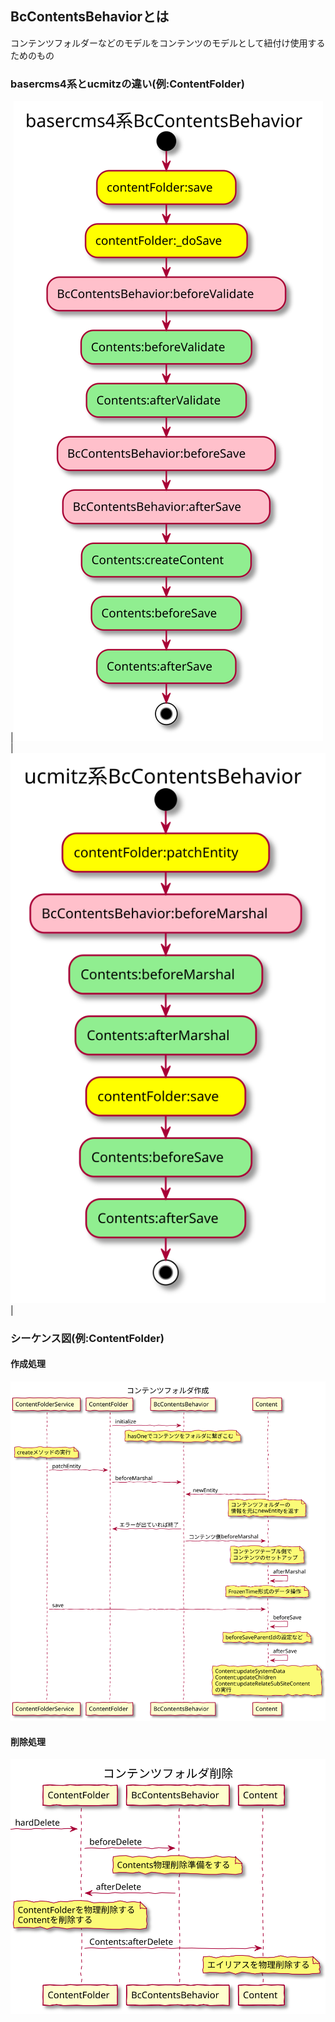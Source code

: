 ## BcContentsBehaviorとは

コンテンツフォルダーなどのモデルをコンテンツのモデルとして紐付け使用するためのもの
### basercms4系とucmitzの違い(例:ContentFolder)

|![アクティビティ図：basercms4系BcContentsBehavior](../../svg/activity/bc_contents_behavior/baser4_contents_create.svg)|![アクティビティ図：ucmitz系BcContentsBehavior](../../svg/activity/bc_contents_behavior/ucmitz_contents_create.svg)|

### シーケンス図(例:ContentFolder)

#### 作成処理

![シーケンス図：コンテンツフォルダ作成](../../svg/sequence/contents_create.svg)

#### 削除処理

![シーケンス図：コンテンツフォルダ削除](../../svg/sequence/contents_delete.svg)
